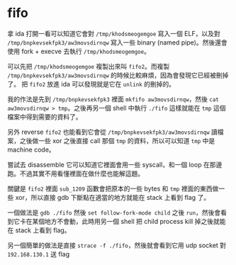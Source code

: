 # fifo

拿 ida 打開一看可以知道它會對 `/tmp/khodsmeogemgoe` 寫入一個 ELF，以及對 `/tmp/bnpkevsekfpk3/aw3movsdirnqw` 寫入一些 binary (named pipe)。然後還會使用 fork + execve 去執行 `/tmp/khodsmeogemgoe`。

可以先把 `/tmp/khodsmeogemgoe` 複製出來叫 `fifo2`。而複製 `/tmp/bnpkevsekfpk3/aw3movsdirnqw` 的時候比較麻煩，因為會發現它已經被刪掉了。
把 `fifo2` 放進 ida 可以發現就是它在 `unlink` 的刪掉的。

我的作法是先到 `/tmp/bnpkevsekfpk3` 裡面 `mkfifo aw3movsdirnqw`，然後 `cat aw3movsdirnqw > tmp`。之後再另一個 shell 中執行 `./fifo` 這樣就能在 `tmp` 這個檔案中得到需要的資料了。

另外 reverse `fifo2` 也能看到它會從 `/tmp/bnpkevsekfpk3/aw3movsdirnqw` 讀檔案，之後做一些 xor 之後直接 call 那個 `tmp` 的資料，所以可以知道 `tmp` 中是 machine code。

嘗試去 disassemble 它可以知道它裡面會用一些 syscall，和一個 loop 在那邊跑。不過其實不用看懂裡面在做什麼也能解這題。

關鍵是 `fifo2` 裡面 `sub_1209` 函數會把原本的一些 bytes 和 `tmp` 裡面的東西做一些 xor，所以直接 gdb 下斷點在適當的地方就能在 stack 上看到 flag 了。

一個做法是 `gdb ./fifo` 然後 `set follow-fork-mode child` 之後 `run`，然後會看到它卡在某個地方不會動，此時用另一個 shell 把 child process kill 掉之後就能在 stack 上看到 flag。

另一個簡單的做法是直接 `strace -f ./fifo`，然後就會看到它用 udp socket 對 `192.168.130.1` 送 flag

